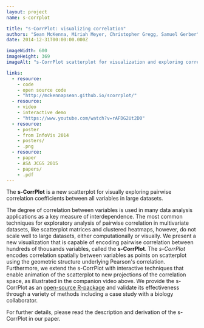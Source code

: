 ```yaml
---
layout: project
name: s-corrplot

title: "s-CorrPlot: visualizing correlation"
authors: "Sean McKenna, Miriah Meyer, Christopher Gregg, Samuel Gerber"
date: 2014-12-31T00:00:00.000Z

imageWidth: 600
imageHeight: 369
imageAlt: "s-CorrPlot scatterplot for visualization and exploring correlation in multidimensional space"

links:
  - resource:
    - code
    - open source code
    - "http://mckennapsean.github.io/scorrplot/"
  - resource:
    - video
    - interactive demo
    - "https://www.youtube.com/watch?v=rAFDG2Ut2D0"
  - resource:
    - poster
    - from InfoVis 2014
    - posters/
    - .png
  - resource:
    - paper
    - ASA JCGS 2015
    - papers/
    - .pdf
---
```


The **s-CorrPlot** is a new scatterplot for visually exploring pairwise correlation coefficients between all variables in large datasets.

The degree of correlation between variables is used in many data analysis applications as a key measure of interdependence. The most common techniques for exploratory analysis of pairwise correlation in multivariate datasets, like scatterplot matrices and clustered heatmaps, however, do not scale well to large datasets, either computationally or visually. We present a new visualization that is capable of encoding pairwise correlation between hundreds of thousands variables, called the **s-CorrPlot**. The *s-CorrPlot* encodes correlation spatially between variables as points on scatterplot using the geometric structure underlying Pearson's correlation. Furthermore, we extend the s-CorrPlot with interactive techniques that enable animation of the scatterplot to new projections of the correlation space, as illustrated in the companion video above. We provide the s-CorrPlot as an [open-source R-package](http://mckennapsean.github.io/scorrplot/) and validate its effectiveness through a variety of methods including a case study with a biology collaborator.

For further details, please read the description and derivation of the s-CorrPlot in our paper.
